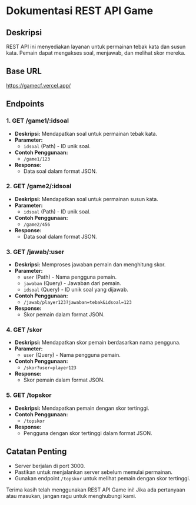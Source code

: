# Dokumentasi REST API Game

## Deskripsi
REST API ini menyediakan layanan untuk permainan tebak kata dan susun kata. Pemain dapat mengakses soal, menjawab, dan melihat skor mereka.

## Base URL
https://gamecf.vercel.app/

## Endpoints

### 1. **GET /game1/:idsoal**
   - **Deskripsi:** Mendapatkan soal untuk permainan tebak kata.
   - **Parameter:**
     - `idsoal` (Path) - ID unik soal.
   - **Contoh Penggunaan:**
     - `/game1/123`
   - **Response:**
     - Data soal dalam format JSON.

### 2. **GET /game2/:idsoal**
   - **Deskripsi:** Mendapatkan soal untuk permainan susun kata.
   - **Parameter:**
     - `idsoal` (Path) - ID unik soal.
   - **Contoh Penggunaan:**
     - `/game2/456`
   - **Response:**
     - Data soal dalam format JSON.

### 3. **GET /jawab/:user**
   - **Deskripsi:** Memproses jawaban pemain dan menghitung skor.
   - **Parameter:**
     - `user` (Path) - Nama pengguna pemain.
     - `jawaban` (Query) - Jawaban dari pemain.
     - `idsoal` (Query) - ID unik soal yang dijawab.
   - **Contoh Penggunaan:**
     - `/jawab/player123?jawaban=tebak&idsoal=123`
   - **Response:**
     - Skor pemain dalam format JSON.

### 4. **GET /skor**
   - **Deskripsi:** Mendapatkan skor pemain berdasarkan nama pengguna.
   - **Parameter:**
     - `user` (Query) - Nama pengguna pemain.
   - **Contoh Penggunaan:**
     - `/skor?user=player123`
   - **Response:**
     - Skor pemain dalam format JSON.

### 5. **GET /topskor**
   - **Deskripsi:** Mendapatkan pemain dengan skor tertinggi.
   - **Contoh Penggunaan:**
     - `/topskor`
   - **Response:**
     - Pengguna dengan skor tertinggi dalam format JSON.

## Catatan Penting
- Server berjalan di port 3000.
- Pastikan untuk menjalankan server sebelum memulai permainan.
- Gunakan endpoint `/topskor` untuk melihat pemain dengan skor tertinggi.

Terima kasih telah menggunakan REST API Game ini! Jika ada pertanyaan atau masukan, jangan ragu untuk menghubungi kami.
